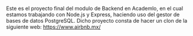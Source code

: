 Este es el proyecto final del modulo de Backend en Academlo, en el cual estamos trabajando con Node.js y Express, haciendo uso del gestor de bases de datos PostgreSQL.
Dicho proyecto consta de hacer un clon de la siguiente web: https://www.airbnb.mx/